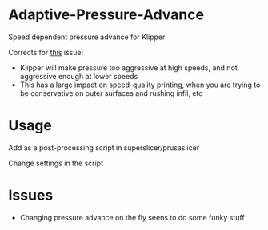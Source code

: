 # Adaptive-Pressure-Advance
Speed dependent pressure advance for Klipper

Corrects for [this](https://www.reddit.com/r/klippers/comments/o98xes/pressure_advance_becomes_way_too_aggressive_when/) issue:
- Klipper will make pressure too aggressive at high speeds, and not aggressive enough at lower speeds
- This has a large impact on speed-quality printing, when you are trying to be conservative on outer surfaces and rushing infil, etc

# Usage #
Add as a post-processing script in superslicer/prusaslicer

Change settings in the script

# Issues #
- Changing pressure advance on the fly seens to do some funky stuff


